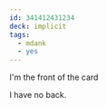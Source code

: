 ```yaml
---
id: 341412431234
deck: implicit
tags:
  - mdank
  - yes
---
```


I'm the front of the card

I have no back.
